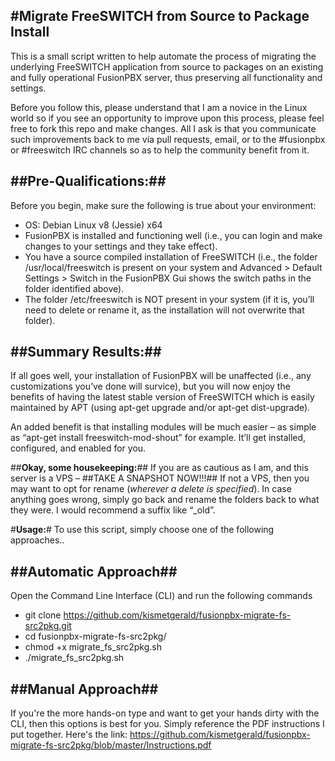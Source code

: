 #Migrate FreeSWITCH from Source to Package Install 
---
This is a small script written to help automate the process of migrating the underlying FreeSWITCH application from source to packages on an existing and fully operational FusionPBX server, thus preserving all functionality and settings.  

Before you follow this, please understand that I am a novice in the Linux world so if you see an opportunity to improve upon this process, please feel free to fork this repo and make changes.  All I ask is that you communicate such improvements back to me via pull requests, email, or to the #fusionpbx or #freeswitch IRC channels so as to help the community benefit from it.

##**Pre-Qualifications:**##
---
Before you begin, make sure the following is true about your environment:
* OS:  Debian Linux v8 (Jessie) x64
* FusionPBX is installed and functioning well (i.e., you can login and make changes to your settings and they take effect).
* You have a source compiled installation of FreeSWITCH (i.e., the folder /usr/local/freeswitch is present on your system and Advanced > Default Settings > Switch in the FusionPBX Gui shows the switch paths in the folder identified above).
* The folder /etc/freeswitch is NOT present in your system (if it is, you’ll need to delete or rename it, as the installation will not overwrite that folder).

##**Summary Results:**##
---
If all goes well, your installation of FusionPBX will be unaffected (i.e., any customizations you’ve done will survice), but you will now enjoy the benefits of having the latest stable version of FreeSWITCH which is easily maintained by APT (using apt-get upgrade and/or apt-get dist-upgrade).

An added benefit is that installing modules will be much easier – as simple as “apt-get install freeswitch-mod-shout” for example.  It’ll get installed, configured, and enabled for you.

##**Okay, some housekeeping:**##
If you are as cautious as I am, and this server is a VPS – ##TAKE A SNAPSHOT NOW!!!##
If not a VPS, then you may want to opt for rename (_wherever a delete is specified_).  In case anything goes wrong, simply go back and rename the folders back to what they were.  I would recommend a suffix like “_old”.


#**Usage:**#
To use this script, simply choose one of the following approaches..

##**Automatic Approach**##
---
Open the Command Line Interface (CLI) and run the following commands
* git clone https://github.com/kismetgerald/fusionpbx-migrate-fs-src2pkg.git
* cd fusionpbx-migrate-fs-src2pkg/
* chmod +x migrate_fs_src2pkg.sh
* ./migrate_fs_src2pkg.sh

##**Manual Approach**##
---
If you're the more hands-on type and want to get your hands dirty with the CLI, then this options is best for you.  Simply reference the PDF instructions I put together.  Here's the link:  https://github.com/kismetgerald/fusionpbx-migrate-fs-src2pkg/blob/master/Instructions.pdf